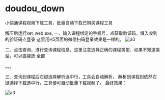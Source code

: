 # doudou_down
小鹅通课程视频下载工具，批量自动下载已购买课程工具


解压后运行xet_web.exe,
一、输入课程绑定的手机号，点获取验证码，填入收到的验证码点登录
这里用H5页面的微信扫码登录效果是一样的。
![a0](https://github.com/doudouDown/doudou_down/assets/105267298/b902a686-1939-49b7-8feb-756cf1063283)

二、点击查询，进行查询课程信息，这里注意选择正确的课程类型，如果不知道类型，可以直接选 全部

。。。

三、查询到课程后右键选择解析选中行，工具会自动解析， 解析到课程到依然右键选择下载选中行，工具便可自动批量下载视频了。
最终效果：

![a3](https://github.com/doudouDown/doudou_down/assets/105267298/3f6e7b48-2cb6-4259-b20b-c2d5304165b1)
